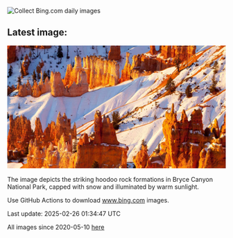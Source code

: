 ![Collect Bing.com daily images](https://github.com/counter2015/bing-daily-images/workflows/Collect%20Bing.com%20daily%20images/badge.svg)
## Latest image:
![](images/BryceHoodoos.jpg)

The image depicts the striking hoodoo rock formations in Bryce Canyon National Park, capped with snow and illuminated by warm sunlight.

Use GitHub Actions to download www.bing.com images.

Last update: 2025-02-26 01:34:47 UTC

All images since 2020-05-10 [here](https://github.com/counter2015/bing-daily-images/tree/master/images)
